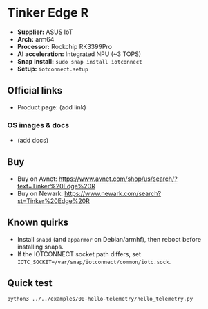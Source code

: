 # Tinker Edge R

- **Supplier:** ASUS IoT
- **Arch:** arm64
- **Processor:** Rockchip RK3399Pro
- **AI acceleration:** Integrated NPU (~3 TOPS)
- **Snap install:** `sudo snap install iotconnect`
- **Setup:** `iotconnect.setup`

## Official links
- Product page: (add link)

### OS images & docs
- (add docs)

## Buy
- Buy on Avnet: https://www.avnet.com/shop/us/search/?text=Tinker%20Edge%20R
- Buy on Newark: https://www.newark.com/search?st=Tinker%20Edge%20R

## Known quirks
- Install `snapd` (and `apparmor` on Debian/armhf), then reboot before installing snaps.
- If the IOTCONNECT socket path differs, set `IOTC_SOCKET=/var/snap/iotconnect/common/iotc.sock`.

## Quick test
```bash
python3 ../../examples/00-hello-telemetry/hello_telemetry.py
```
